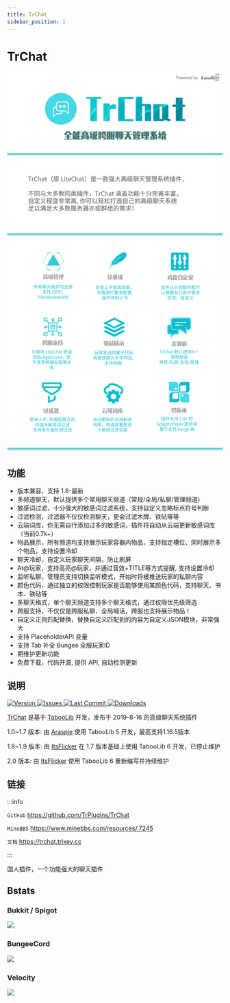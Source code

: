 ```yaml
---
title: TrChat
sidebar_position: 1
---
```


# TrChat

![](./_images/TrChat/1.png)

## 功能

- 版本兼容，支持 1.8-最新
- 多频道聊天，默认提供多个常用聊天频道（常规/全局/私聊/管理频道）
- 敏感词过滤，十分强大的敏感词过滤系统，支持自定义忽略标点符号判断
- 过滤检测，过滤器不仅仅检测聊天，更会过滤木牌、铁砧等等
- 云端词库，你无需自行添加过多的敏感词，插件将自动从云端更新敏感词库（当前0.7k+）
- 物品展示，所有频道均支持展示玩家容器内物品，支持指定槽位、同时展示多个物品，支持设置冷却
- 聊天冷却，自定义玩家聊天间隔，防止刷屏
- At@玩家，支持高亮@玩家，并通过音效+TITLE等方式提醒, 支持设置冷却
- 监听私聊，管理员支持切换监听模式，开始时将被推送玩家的私聊内容
- 颜色代码，通过独立的权限控制玩家是否能够使用某颜色代码，支持聊天、书本、铁砧等
- 多聊天格式，单个聊天频道支持多个聊天格式，通过权限优先级筛选
- 跨服支持，不仅仅是跨服私聊、全局喊话，跨服也支持展示物品！
- 自定义正则匹配替换，替换自定义匹配到的内容为自定义JSON模块，非常强大
- 支持 PlaceholderAPI 变量
- 支持 Tab 补全 Bungee 全服玩家ID
- 期维护更新功能
- 免费下载，代码开源, 提供 API, 自动检测更新

## 说明

<a href="https://github.com/FlickerProjects/TrChat/releases">
  <img src="https://img.shields.io/github/v/release/TrPlugins/TrChat?logo=VirusTotal&style=for-the-badge" class="stylish-image" alt="Version" />
</a>
<a href="https://github.com/FlickerProjects/TrChat/issues">
  <img src="https://img.shields.io/github/issues/TrPlugins/TrChat?logo=StackOverflow&style=for-the-badge" class="stylish-image" alt="Issues" />
</a>
<a href="https://github.com/FlickerProjects/TrChat/commits/v2">
  <img src="https://img.shields.io/github/last-commit/TrPlugins/TrChat?logo=ApacheRocketMQ&style=for-the-badge&color=1e90ff" class="stylish-image" alt="Last Commit" />
</a>
<a href="https://github.com/NEZNAMY/TAB/blob/main/LICENSE">
  <img src="https://img.shields.io/github/downloads/TrPlugins/TrChat/total?style=for-the-badge&logo=docusign" class="stylish-image" alt="Downloads" />
</a>

[TrChat](https://github.com/TrPlugins/TrChat) 是基于 [TabooLib](https://github.com/TabooLib/taboolib) 开发，发布于 2019-8-16 的高级聊天系统插件

1.0~1.7 版本: 由 [Arasple](https://github.com/Arasple) 使用 TabooLib 5 开发，最高支持1.16.5版本

1.8~1.9 版本: 由 [ItsFlicker](https://github.com/ItsFlicker) 在 1.7 版本基础上使用 TabooLib 6 开发，已停止维护

2.0 版本: 由 [ItsFlicker](https://github.com/ItsFlicker) 使用 TabooLib 6 重新编写并持续维护

## 链接

:::info

`GitHub` https://github.com/TrPlugins/TrChat

`MineBBS` https://www.minebbs.com/resources/.7245

`文档` https://trchat.trixey.cc

:::

国人插件，一个功能强大的聊天插件

## Bstats

### Bukkit / Spigot

[![](https://bstats.org/signatures/bukkit/TrChat.svg)](https://bstats.org/plugin/bukkit/TrChat/5802)

### BungeeCord

[![](https://bstats.org/signatures/bungeecord/TrChat.svg)](https://bstats.org/plugin/bungeecord/TrChat/5803)

### Velocity

[![](https://bstats.org/signatures/velocity/TrChat.svg)](https://bstats.org/plugin/velocity/TrChat/12541)
